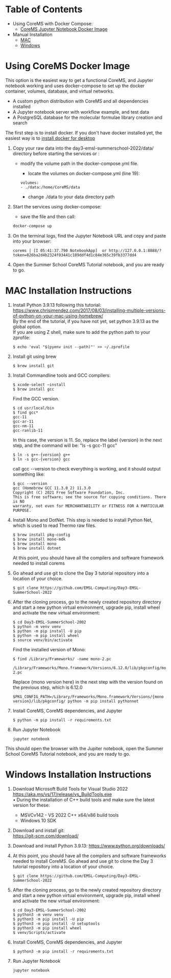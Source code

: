 
# Table of Contents  
- Using CoreMS with Docker Compose:     
  - [CoreMS Jupyter Notebook Docker Image](#using-corems-docker-image)
- Manual Installation  
  - [MAC](#mac-installation-instructions)  
  - [Windows](#windows-installation-instructions)  

# Using CoreMS Docker Image

This option is the easiest way to get a functional CoreMS, and Jupyter notebook working and uses docker-compose to set up the docker container, volumes, database, and virtual networks. 
- A custom python distribution with CoreMS and all dependencies installed
- A Jupyter notebook server with workflow example, and test data
- A PostgreSQL database for the molecular formulae library creation and search

The first step is to install docker. If you don't have docker installed yet, the easiest way is to [install docker for desktop](https://www.docker.com/products/docker-desktop/)

1. Copy your raw data into the day3-emsl-summerschool-2022/data/ directory before starting the services or : 

    - modify the volume path in the docker-compose.yml file. 
    
        - locate the volumes on docker-compose.yml (line 19):

        ```
        volumes:
        - ./data:/home/CoreMS/data
        ```
        - change ./data to your data directory path  

2. Start the services using docker-compose: 
    
    - save the file and then call:
    
    ```bash
    docker-compose up
    ```
3. On the terminal logs, find the Jupyter Notebook URL and copy and paste into your browser:  

    ```
    corems | [I 05:41:37.790 NotebookApp]  or http://127.0.0.1:8888/?token=826ba2d4b2324f03441c189ddf4d1c84e365c39fb3377dd4

    ```
4. Open the Summer School CoreMS Tutorial notebook, and you are ready to go. 
  
# MAC Installation Instructions

1. Install Python 3.9.13 following this tutorial:
  https://www.chrisjmendez.com/2017/08/03/installing-multiple-versions-of-python-on-your-mac-using-homebrew/  
  By the end of the tutorial, if you have not yet, set python 3.9.13 as the global option.  
  If you are using Z shell, make sure to add the python path to your zprofile:  
    ```
    $ echo 'eval "$(pyenv init --path)"' >> ~/.zprofile
    ```  
2. Install git using brew

    ```
    $ brew install git
    ```
3. Install Commandline tools and GCC compilers:
    ```
    $ xcode-select –install
    $ brew install gcc
    ```
    Find the GCC version. 
    ```
    $ cd usr/local/bin
    $ find gcc*  
    gcc-11  
    gcc-ar-11  
    gcc-nm-11  
    gcc-ranlib-11  
    ```
    In this case, the version is 11. So, replace the label {version} in the next step, and the command will be: "ls -s gcc-11 gcc"

    ```
    $ ln -s g++-{version} g++ 
    $ ln -s gcc-{version} gcc

    ```
    call gcc --version to check everything is working, and it should output something like:

    ```
    $ gcc --version
    gcc (Homebrew GCC 11.3.0_2) 11.3.0
    Copyright (C) 2021 Free Software Foundation, Inc.
    This is free software; see the source for copying conditions. There is NO
    warranty, not even for MERCHANTABILITY or FITNESS FOR A PARTICULAR PURPOSE.
    ```

4. Install Mono and DotNet. This step is needed to install Python Net, which is used to read Thermo raw files. 
    ```
    $ brew install pkg-config
    $ brew install mono-mdk
    $ brew install mono
    $ brew install dotnet
    ```
    At this point, you should have all the compilers and software framework needed to install corems

5. Go ahead and use git to clone the Day 3 tutorial repository into a location of your choice. 
    ```
    $ git clone https://github.com/EMSL-Computing/Day3-EMSL-SummerSchool-2022
    ```  
6. After the cloning process, go to the newly created  repository directory and start a new python virtual environment, upgrade pip, install wheel and activate the new virtual environment:
    ```
    $ cd Day3-EMSL-SummerSchool-2002
    $ python -m venv venv
    $ python -m pip install -U pip
    $ python -m pip install wheel
    $ source venv/bin/activate
    ```
    Find the installed version of Mono:

    ```
    $ find /Library/Frameworks/ -name mono-2.pc

    /Library/Frameworks/Mono.framework/Versions/6.12.0/lib/pkgconfig/mono-2.pc
    ```
    Replace {mono version here} in the next step with the version found on the previous step, which is 6.12.0

    ```
    $PKG_CONFIG_PATH=/Library/Frameworks/Mono.framework/Versions/{mono version}/lib/pkgconfig/ python -m pip install pythonnet
    ```
7. Install CoreMS, CoreMS dependencies, and Jupyter
    ``` 
    $ python -m pip install -r requirements.txt
    ```
8. Run Jupyter Notebook
    ```
    jupyter notebook
    ```
This should open the browser with the Jupiter notebook, open the Summer School CoreMS Tutorial notebook, and you are ready to go. 

# Windows Installation Instructions

1. Download Microsoft Build Tools for Visual Studio 2022 
https://aka.ms/vs/17/release/vs_BuildTools.exe  
•   During the installation of C++ build tools and make sure the latest version for these:
    - MSVCv142 - VS 2022 C++ x64/x86 build tools 
    - Windows 10 SDK

2. Download and install git:  
https://git-scm.com/download/

3. Download and install Python 3.9.13:
https://www.python.org/downloads/

4. At this point, you should have all the compilers and software frameworks needed to install CoreMS. Go ahead and use git to clone the Day 3 tutorial repository into a location of your choice. 
    ```
    $ git clone https://github.com/EMSL-Computing/Day3-EMSL-SummerSchool-2022
    ```  
5. After the cloning process, go to the newly created repository directory and start a new python virtual environment, upgrade pip, install wheel and activate the new virtual environment:
    ```
    $ cd Day3-EMSL-SummerSchool-2002
    $ python3 -m venv venv
    $ python3 -m pip install -U pip
    $ python3 -m pip install -U setuptools
    $ python3 -m pip install wheel
    $ venv/Scripts/activate
    ```
7. Install CoreMS, CoreMS dependencies, and Jupyter
    ``` 
    $ python3 -m pip install -r requirements.txt
    ```
8. Run Jupyter Notebook
    ```
    jupyter notebook
    ```


